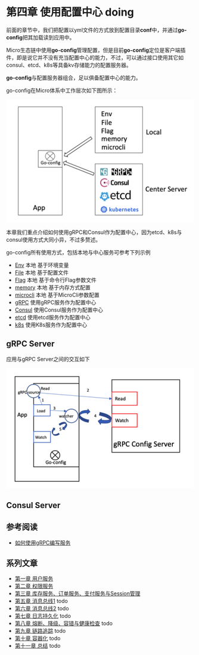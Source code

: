 # 第四章 使用配置中心 doing

前面的章节中，我们把配置以yml文件的方式放到配置目录**conf**中，并通过**go-config**把其加载读到应用中。

Micro生态链中使用**go-config**管理配置，但是目前**go-config**定位是客户端插件，即是说它并不没有充当配置中心的能力，不过，可以通过接口使用其它如consul、etcd、k8s等具备kv存储能力的配置服务器。

**go-config**与配置服务器组合，足以俱备配置中心的能力。

go-config在Micro体系中工作层次如下图所示：

![](../docs/part4_go-config_view.png)

本章我们重点介绍如何使用gRPC和Consul作为配置中心，因为etcd、k8s与consul使用方式大同小异，不过多赘述。

go-config所有使用方式，包括本地与中心服务可参考下列示例

- [Env](https://github.com/micro-in-cn/all-in-one/tree/master/middle-practices/micro-config/env) 本地 基于环境变量
- [File](https://github.com/micro-in-cn/all-in-one/tree/master/basic-practices/micro-config) 本地 基于配置文件
- [Flag](https://github.com/micro-in-cn/all-in-one/tree/master/middle-practices/micro-config/flag) 本地 基于命令行Flag参数文件
- [memory](https://github.com/micro-in-cn/all-in-one/tree/master/middle-practices/micro-config/memory) 本地 基于内存方式配置
- [microcli](https://github.com/micro-in-cn/all-in-one/tree/master/middle-practices/micro-config/microcli) 本地 基于MicroCli参数配置
- [gRPC](https://github.com/micro-in-cn/all-in-one/tree/master/senior-practices/micro-config/gRPC) 使用gRPC服务作为配置中心
- [Consul](https://github.com/micro-in-cn/all-in-one/tree/master/senior-practices/micro-config/consul) 使用Consul服务作为配置中心
- [etcd](https://github.com/micro-in-cn/all-in-one/tree/master/senior-practices/micro-config/consul) 使用etcd服务作为配置中心
- [k8s](https://github.com/micro-in-cn/all-in-one/tree/master/senior-practices/micro-config/consul) 使用K8s服务作为配置中心

## gRPC Server

应用与gRPC Server之间的交互如下

![](../docs/part4_gRPC_server_view.png)



## Consul Server

## 参考阅读

- [如何使用gRPC编写服务](https://medium.com/pantomath/how-we-use-grpc-to-build-a-client-server-system-in-go-dd20045fa1c2)


## 系列文章

- [第一章 用户服务][第一章]
- [第二章 权限服务][第二章]
- [第三章 库存服务、订单服务、支付服务与Session管理][第三章]
- [第五章 消息总线1][第五章] todo
- [第六章 消息总线2][第六章] todo
- [第七章 日志持久化][第四章] todo
- [第八章 熔断、降级、容错与健康检查][第六章] todo
- [第九章 链路追踪][第七章] todo
- [第十章 容器化][第八章] todo
- [第十一章 总结][第十章] todo

[第一章]: ../part1
[第二章]: ../part2
[第三章]: ../part3
[第四章]: ../part4
[第五章]: ../part5
[第六章]: ../part6
[第七章]: ../part7
[第八章]: ../part8
[第九章]: ../part9
[第十章]: ../part10
[第十一章]: ../part11